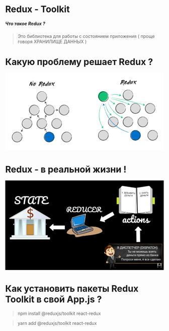 # Redux - Toolkit

##### Что такое Redux ?
> Это библиотека для работы с состоянием приложения ( проще говоря ХРАНИЛИЩЕ ДАННЫХ )

# Какую проблему решает Redux ?
![Redux](./src/images/REDUX1.png)

# Redux - в реальной жизни !
![Redux](./src/images/DISPATCH.png)

# Как установить пакеты Redux Toolkit в свой App.js ?
> npm install @reduxjs/toolkit react-redux

> yarn add @reduxjs/toolkit react-redux
